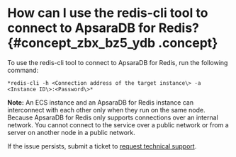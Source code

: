 # How can I use the redis-cli tool to connect to ApsaraDB for Redis? {#concept_zbx_bz5_ydb .concept}

To use the redis-cli tool to connect to ApsaraDB for Redis, run the following command:

``` {#codeblock_oc5_q47_s3e}
*redis-cli -h <Connection address of the target instance\> -a <Instance ID\>:<Password\>*
```

**Note:** An ECS instance and an ApsaraDB for Redis instance can interconnect with each other only when they run on the same node. Because ApsaraDB for Redis only supports connections over an internal network. You cannot connect to the service over a public network or from a server on another node in a public network.

If the issue persists, submit a ticket to [request technical support](https://workorder-intl.console.aliyun.com/#/ticket/add?productId=1226).

